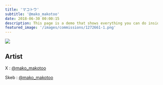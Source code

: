 ```yaml
---
title: 'マコトウ'
subtitle: '@mako_makotoo'
date: 2018-06-30 00:00:15
description: This page is a demo that shows everything you can do inside portfolio and blog posts.
featured_image: '/images/commissions/1272661-1.png'
---
```


![](/images/commissions/1272661-1.png)

## Artist

X : [@mako_makotoo](https://twitter.com/mako_makotoo)

Skeb : [@mako_makotoo](https://skeb.jp/@mako_makotoo)